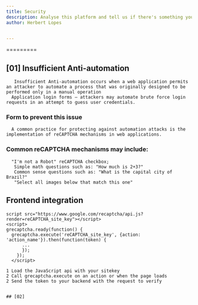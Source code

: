 ```yaml
---
title: Security
description: Analyse this platform and tell us if there's something you'd change in terms of security measures.
author: Herbert Lopes


---
```

=========


## [01] Insufficient Anti-automation
       Insufficient Anti-automation occurs when a web application permits an attacker to automate a process that was originally designed to be performed only in a manual operation
      Application login forms – attackers may automate brute force login requests in an attempt to guess user credentials.


### Form to prevent this issue

      A common practice for protecting against automation attacks is the implementation of reCAPTCHA mechanisms in web applications. 
    
### Common reCAPTCHA mechanisms may include:

      "I'm not a Robot" reCAPTCHA checkbox;
       Simple math questions such as: "How much is 2+3?"
       Common sense questions such as: "What is the capital city of Brazil?"
       "Select all images below that match this one"

## Frontend integration
    script src="https://www.google.com/recaptcha/api.js?render=reCAPTCHA_site_key"></script>
    <script>
    grecaptcha.ready(function() {
      grecaptcha.execute('reCAPTCHA_site_key', {action: 'action_name'}).then(function(token) {
          ...
          });
        });
      </script>
      
    1 Load the JavaScript api with your sitekey
    2 Call grecaptcha.execute on an action or when the page loads
    2 Send the token to your backend with the request to verify
    
    
    ## [02] 
